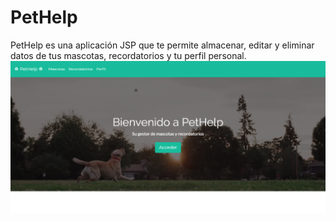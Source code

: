 # PetHelp
PetHelp es una aplicación JSP que te permite almacenar, editar y eliminar datos de tus mascotas, recordatorios y tu perfil personal.
![PetHelp Index](https://github.com/torrespedrob/PetHelp/blob/master/pethelp_index.png)

